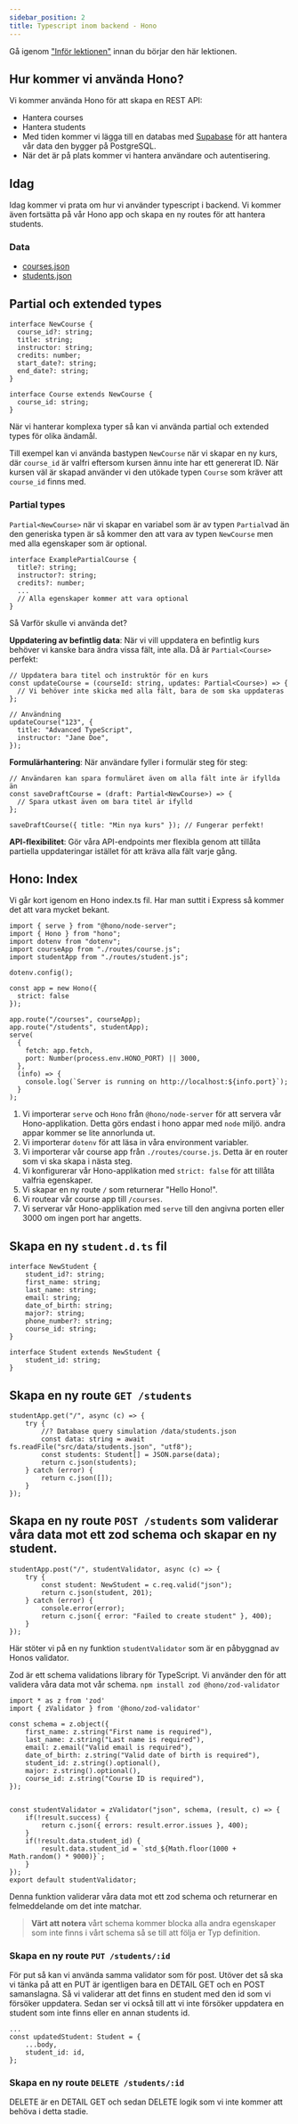 ```yaml
---
sidebar_position: 2
title: Typescript inom backend - Hono
---
```


Gå igenom ["Inför lektionen"](/docs/course/lesson-3/prerequisites) innan du börjar den här lektionen.

## Hur kommer vi använda Hono?

Vi kommer använda Hono för att skapa en REST API:

- Hantera courses
- Hantera students
- Med tiden kommer vi lägga till en databas med [Supabase](https://supabase.com/) för att hantera vår data den bygger på PostgreSQL.
- När det är på plats kommer vi hantera användare och autentisering.

## Idag

Idag kommer vi prata om hur vi använder typescript i backend. Vi kommer även fortsätta på vår Hono app och skapa en ny routes för att hantera students.

### Data

- [courses.json](./assets/courses.json)
- [students.json](./assets/students.json)

## Partial och extended types

```tsx
interface NewCourse {
  course_id?: string;
  title: string;
  instructor: string;
  credits: number;
  start_date?: string;
  end_date?: string;
}

interface Course extends NewCourse {
  course_id: string;
}
```

När vi hanterar komplexa typer så kan vi använda partial och extended types för olika ändamål.

Till exempel kan vi använda bastypen `NewCourse` när vi skapar en ny kurs, där `course_id` är valfri eftersom kursen ännu inte har ett genererat ID. När kursen väl är skapad använder vi den utökade typen `Course` som kräver att `course_id` finns med.

### Partial types

`Partial<NewCourse>` när vi skapar en variabel som är av typen `Partial`vad än den generiska typen är så kommer den att vara av typen `NewCourse` men med alla egenskaper som är optional.

```tsx
interface ExamplePartialCourse {
  title?: string;
  instructor?: string;
  credits?: number;
  ...
  // Alla egenskaper kommer att vara optional
}
```

Så Varför skulle vi använda det?

**Uppdatering av befintlig data**: När vi vill uppdatera en befintlig kurs behöver vi kanske bara ändra vissa fält, inte alla. Då är `Partial<Course>` perfekt:

```tsx
// Uppdatera bara titel och instruktör för en kurs
const updateCourse = (courseId: string, updates: Partial<Course>) => {
  // Vi behöver inte skicka med alla fält, bara de som ska uppdateras
};

// Användning
updateCourse("123", {
  title: "Advanced TypeScript",
  instructor: "Jane Doe",
});
```

**Formulärhantering**: När användare fyller i formulär steg för steg:

```tsx
// Användaren kan spara formuläret även om alla fält inte är ifyllda än
const saveDraftCourse = (draft: Partial<NewCourse>) => {
  // Spara utkast även om bara titel är ifylld
};

saveDraftCourse({ title: "Min nya kurs" }); // Fungerar perfekt!
```

**API-flexibilitet**: Gör våra API-endpoints mer flexibla genom att tillåta partiella uppdateringar istället för att kräva alla fält varje gång.


## Hono: Index
Vi går kort igenom en Hono index.ts fil. Har man suttit i Express så kommer det att vara mycket bekant.

```tsx
import { serve } from "@hono/node-server";
import { Hono } from "hono";
import dotenv from "dotenv";
import courseApp from "./routes/course.js";
import studentApp from "./routes/student.js";

dotenv.config();

const app = new Hono({
  strict: false
});

app.route("/courses", courseApp);
app.route("/students", studentApp);
serve(
  {
    fetch: app.fetch,
    port: Number(process.env.HONO_PORT) || 3000,
  },
  (info) => {
    console.log(`Server is running on http://localhost:${info.port}`);
  }
);
```
1. Vi importerar `serve` och `Hono` från `@hono/node-server` för att servera vår Hono-applikation. Detta görs endast i hono appar med `node` miljö. andra appar kommer se lite annorlunda ut.
2. Vi importerar `dotenv` för att läsa in våra environment variabler.
3. Vi importerar vår course app från `./routes/course.js`. Detta är en router som vi ska skapa i nästa steg.
4. Vi konfigurerar vår Hono-applikation med `strict: false` för att tillåta valfria egenskaper.
5. Vi skapar en ny route `/` som returnerar "Hello Hono!".
6. Vi routear vår course app till `/courses`.
7. Vi serverar vår Hono-applikation med `serve` till den angivna porten eller 3000 om ingen port har angetts.

## Skapa en ny `student.d.ts` fil

```tsx
interface NewStudent {
    student_id?: string;
    first_name: string;
    last_name: string;
    email: string;
    date_of_birth: string;
    major?: string;
    phone_number?: string;
    course_id: string;
}

interface Student extends NewStudent {
    student_id: string;
}
```

## Skapa en ny route `GET /students`

```tsx
studentApp.get("/", async (c) => {
    try {
        //? Database query simulation /data/students.json
        const data: string = await fs.readFile("src/data/students.json", "utf8");
        const students: Student[] = JSON.parse(data);
        return c.json(students);
    } catch (error) {
        return c.json([]);
    }
});
```

## Skapa en ny route `POST /students` som validerar våra data mot ett zod schema och skapar en ny student.

```tsx
studentApp.post("/", studentValidator, async (c) => {
    try {
        const student: NewStudent = c.req.valid("json");
        return c.json(student, 201);
    } catch (error) {
        console.error(error);
        return c.json({ error: "Failed to create student" }, 400);
    }
});
```

Här stöter vi på en ny funktion `studentValidator` som är en påbyggnad av Honos validator.

Zod är ett schema validations library för TypeScript. Vi använder den för att validera våra data mot vår schema.
`npm install zod @hono/zod-validator`

```tsx
import * as z from 'zod'
import { zValidator } from '@hono/zod-validator'

const schema = z.object({
    first_name: z.string("First name is required"),
    last_name: z.string("Last name is required"),
    email: z.email("Valid email is required"),
    date_of_birth: z.string("Valid date of birth is required"),
    student_id: z.string().optional(),
    major: z.string().optional(),
    course_id: z.string("Course ID is required"),
});


const studentValidator = zValidator("json", schema, (result, c) => {
    if(!result.success) {
        return c.json({ errors: result.error.issues }, 400);
    }
    if(!result.data.student_id) {
        result.data.student_id = `std_${Math.floor(1000 + Math.random() * 9000)}`;
    }
});
export default studentValidator;
```

Denna funktion validerar våra data mot ett zod schema och returnerar en felmeddelande om det inte matchar.
> **Värt att notera**
> vårt schema kommer blocka alla andra egenskaper som inte finns i vårt schema så se till att följa er Typ definition.

### Skapa en ny route `PUT /students/:id`
För put så kan vi använda samma validator som för post. Utöver det så ska vi tänka på att en PUT är igentligen bara en DETAIL GET och en POST samanslagna. Så vi validerar att det finns en student med den id som vi försöker uppdatera. Sedan ser vi också till att vi inte försöker uppdatera en student som inte finns eller en annan students id.
```tsx
...
const updatedStudent: Student = {
    ...body,
    student_id: id,
};
```

### Skapa en ny route `DELETE /students/:id`
DELETE är en DETAIL GET och sedan DELETE logik som vi inte kommer att behöva i detta stadie.
